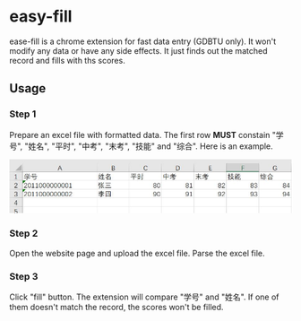 # easy-fill
ease-fill is a chrome extension for fast data entry (GDBTU only). It won't modify any data or have any side effects. It just finds out the matched record and fills with ths scores. 


## Usage

### Step 1

Prepare an excel file with formatted data. The first row **MUST** constain "学号", "姓名", "平时", "中考", "末考", "技能" and "综合". Here is an example.

![Sample Picture](sample/sample.JPG)

### Step 2

Open the website page and upload the excel file. Parse the excel file.

### Step 3

Click "fill" button. The extension will compare "学号" and "姓名". If one of them doesn't match the record, the scores won't be filled.